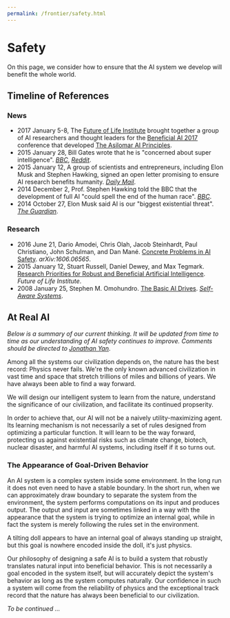 ```yaml
---
permalink: /frontier/safety.html
---
```

# Safety

On this page, we consider how to ensure that the AI system we develop will benefit the whole world.

## Timeline of References

### News

* 2017 January 5-8, The [Future of Life Institute](https://futureoflife.org/) brought together a group of AI researchers and thought leaders for the [Beneficial AI 2017](https://futureoflife.org/bai-2017/) conference that developed [The Asilomar AI Principles](https://futureoflife.org/ai-principles/).
* 2015 January 28, Bill Gates wrote that he is "concerned about super intelligence". [*BBC*](http://www.bbc.com/news/31047780), [*Reddit*](https://www.reddit.com/r/IAmA/comments/2tzjp7/hi_reddit_im_bill_gates_and_im_back_for_my_third/co3r3g8/).
* 2015 January 12, A group of scientists and entrepreneurs, including Elon Musk and Stephen Hawking, signed an open letter promising to ensure AI research benefits humanity. [*Daily Mail*](http://www.dailymail.co.uk/sciencetech/article-2907069/Don-t-let-AI-jobs-kill-Stephen-Hawking-Elon-Musk-sign-open-letter-warning-robot-uprising.html).
* 2014 December 2, Prof. Stephen Hawking told the BBC that the development of full AI "could spell the end of the human race". [*BBC*](http://www.bbc.com/news/technology-30290540).
* 2014 October 27, Elon Musk said AI is our "biggest existential threat". [*The Guardian*](https://www.theguardian.com/technology/2014/oct/27/elon-musk-artificial-intelligence-ai-biggest-existential-threat).

### Research

* 2016 June 21, Dario Amodei, Chris Olah, Jacob Steinhardt, Paul Christiano, John Schulman, and Dan Mané. [Concrete Problems in AI Safety](https://arxiv.org/abs/1606.06565). *arXiv:1606.06565*.
* 2015 January 12, Stuart Russell, Daniel Dewey, and Max Tegmark. [Research Priorities for Robust and Beneficial Artificial Intelligence](https://futureoflife.org/data/documents/research_priorities.pdf). *Future of Life Institute*.
* 2008 January 25, Stephen M. Omohundro. [The Basic AI Drives](https://selfawaresystems.files.wordpress.com/2008/01/ai_drives_final.pdf). [*Self-Aware Systems*](https://selfawaresystems.com/).

## At Real AI

*Below is a summary of our current thinking. It will be updated from time to time as our understanding of AI safety continues to improve. Comments should be directed to [Jonathan Yan](mailto:jyan@realai.org)*.

Among all the systems our civilization depends on, the nature has the best record: Physics never fails. We're the only known advanced civilization in vast time and space that stretch trillions of miles and billions of years. We have always been able to find a way forward.

We will design our intelligent system to learn from the nature, understand the significance of our civilization, and facilitate its continued propserity.

In order to achieve that, our AI will not be a naively utility-maximizing agent. Its learning mechanism is not necessarily a set of rules designed from optimizing a particular function. It will learn to be the way forward, protecting us against existential risks such as climate change, biotech, nuclear disaster, and harmful AI systems, including itself if it so turns out.

### The Appearance of Goal-Driven Behavior

An AI system is a complex system inside some environment. In the long run it does not even need to have a stable boundary. In the short run, when we can approximately draw boundary to separate the system from the environment, the system performs computations on its input and produces output. The output and input are sometimes linked in a way with the appearance that the system is trying to optimize an internal goal, while in fact the system is merely following the rules set in the environment.

A tilting doll appears to have an internal goal of always standing up straight, but this goal is nowhere encoded inside the doll, it's just physics.

Our philosophy of designing a safe AI is to build a system that robustly translates natural input into beneficial behavior. This is not necessarily a goal encoded in the system itself, but will accurately depict the system's behavior as long as the system computes naturally. Our confidence in such a system will come from the reliability of physics and the exceptional track record that the nature has always been beneficial to our civilization.

*To be continued ...*
